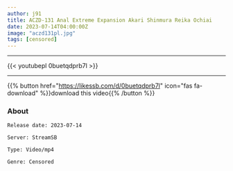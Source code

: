 ```yaml
---
author: j91
title: ACZD-131 Anal Extreme Expansion Akari Shinmura Reika Ochiai
date: 2023-07-14T04:00:00Z
image: "aczd131pl.jpg"
tags: [censored]
---
```

___

{{< youtubepl 0buetqdprb7l >}}
___

{{% button href="https://likessb.com/d/0buetqdprb7l" icon="fas fa-download" %}}download this video{{% /button %}}
### About

`Release date: 2023-07-14`

`Server: StreamSB`

`Type: Video/mp4`

`Genre:	Censored`